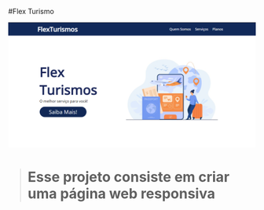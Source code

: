 #Flex Turismo

<img src="https://github.com/Gu-Parlandim/FlexTurismo/blob/main/images/Screenshot%20(83).png" alt="exemplo imagem">

>#  Esse projeto consiste em criar uma página web responsiva

